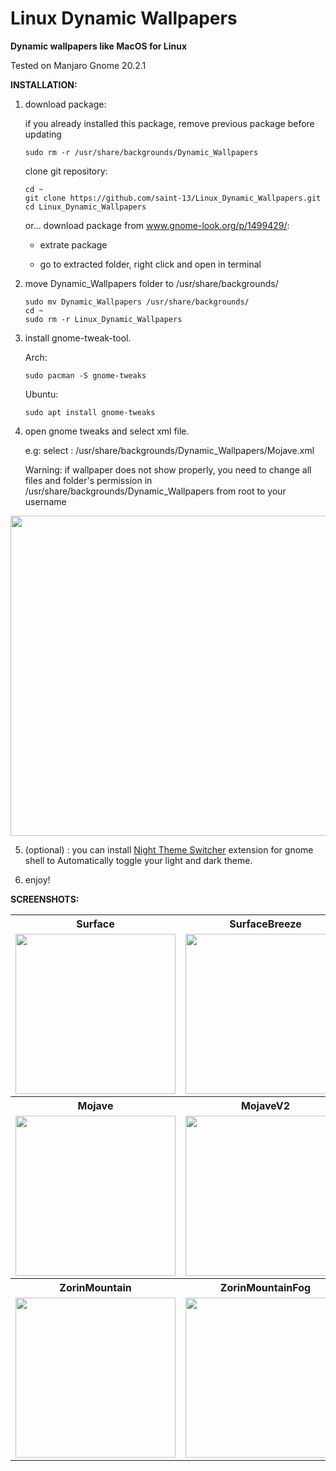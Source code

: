 # Linux Dynamic Wallpapers
<b>Dynamic wallpapers like MacOS for Linux</b>

Tested on Manjaro Gnome 20.2.1

<b>INSTALLATION:</b>

1. download package:

   if you already installed this package, remove previous package before updating
   
       sudo rm -r /usr/share/backgrounds/Dynamic_Wallpapers
       
   clone git repository:
   
       cd ~
       git clone https://github.com/saint-13/Linux_Dynamic_Wallpapers.git
       cd Linux_Dynamic_Wallpapers

   or... download package from www.gnome-look.org/p/1499429/:
   
      *  extrate package
      
      *  go to extracted folder, right click and open in terminal

2. move Dynamic_Wallpapers folder to /usr/share/backgrounds/

       sudo mv Dynamic_Wallpapers /usr/share/backgrounds/
       cd ~
       sudo rm -r Linux_Dynamic_Wallpapers

3. install gnome-tweak-tool.

    Arch:

       sudo pacman -S gnome-tweaks

    Ubuntu:

       sudo apt install gnome-tweaks

4. open gnome tweaks and select xml file. 

    e.g: select : /usr/share/backgrounds/Dynamic_Wallpapers/Mojave.xml
    
    Warning: if wallpaper does not show properly, you need to change all files and folder's permission in /usr/share/backgrounds/Dynamic_Wallpapers from root to your username

<img src="https://raw.githubusercontent.com/saint-13/Linux_Dynamic_Wallpapers/main/Screenshots/Screenshot%20from%202021-03-30%2019-45-07.png" width="512">

5. (optional) : you can install [Night Theme Switcher](https://extensions.gnome.org/extension/2236/night-theme-switcher/) extension for gnome shell to Automatically toggle your light and dark theme.

6. enjoy!

<b>SCREENSHOTS:</b>

<table>
  <tr>
    <th>Surface</th>
    <th>SurfaceBreeze</th>
    <th>BigSur</th>
    <th>BigSurV2</th>
  </tr>
  <tr>
    <td>
      <img src="https://raw.githubusercontent.com/saint-13/Linux_Dynamic_Wallpapers/main/Screenshots/Screenshot%20from%202021-04-07%2015-11-33.png" width="256">
    </td>
    <td>
      <img src="https://raw.githubusercontent.com/saint-13/Linux_Dynamic_Wallpapers/main/Screenshots/Screenshot%20from%202021-03-31%2001-26-13.png" width="256">
    </td>
    <td>
      <img src="https://raw.githubusercontent.com/saint-13/Linux_Dynamic_Wallpapers/main/Screenshots/Screenshot%20from%202021-03-30%2020-02-39.png" width="256">
    </td>
    <td>
      <img src="https://raw.githubusercontent.com/saint-13/Linux_Dynamic_Wallpapers/main/Screenshots/Screenshot%20from%202021-03-30%2019-06-30.png" width="256">
    </td>
  </tr>
  <tr>
    <th>Mojave</th>
    <th>MojaveV2</th>
    <th>Minimal Mojave</th>
    <th>Catalina</th>
  </tr>
  <tr>
    <td>
      <img src="https://raw.githubusercontent.com/saint-13/Linux_Dynamic_Wallpapers/main/Screenshots/Screenshot%20from%202021-03-30%2018-19-54.png" width="256">
    </td>
    <td>
      <img src="https://raw.githubusercontent.com/saint-13/Linux_Dynamic_Wallpapers/main/Screenshots/Screenshot%20from%202021-03-30%2018-20-14.png" width="256">
    </td>
    <td>
      <img src="https://raw.githubusercontent.com/saint-13/Linux_Dynamic_Wallpapers/main/Screenshots/Screenshot%20from%202021-03-30%2018-19-31.png" width="256">
    </td>
    <td>
      <img src="https://raw.githubusercontent.com/saint-13/Linux_Dynamic_Wallpapers/main/Screenshots/Screenshot%20from%202021-04-07%2016-43-54.png" width="256">
    </td>
  </tr>
  <tr>
    <th>ZorinMountain</th>
    <th>ZorinMountainFog</th>
    <th>ZorinBlur</th>
    <th></th>
  </tr>
  <tr>
    <td>
      <img src="https://raw.githubusercontent.com/saint-13/Linux_Dynamic_Wallpapers/main/Screenshots/Screenshot%20from%202021-04-18%2013-11-51.png" width="256">
    </td>
    <td>
      <img src="https://raw.githubusercontent.com/saint-13/Linux_Dynamic_Wallpapers/main/Screenshots/Screenshot%20from%202021-04-18%2018-21-08.png" width="256">
    </td>
    <td>
      <img src="https://raw.githubusercontent.com/saint-13/Linux_Dynamic_Wallpapers/main/Screenshots/Screenshot%20from%202021-04-18%2014-07-26.png" width="256">
    </td>
    <td>
      <img src="" width="256">
    </td>
  </tr>
</table>
